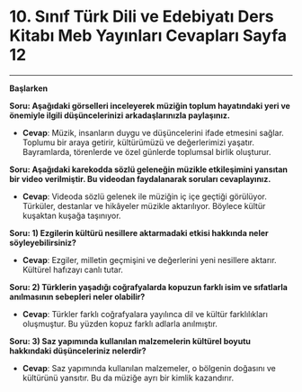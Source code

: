 # 10. Sınıf Türk Dili ve Edebiyatı Ders Kitabı Meb Yayınları Cevapları Sayfa 12

---

**Başlarken**

**Soru: Aşağıdaki görselleri inceleyerek müziğin toplum hayatındaki yeri ve önemiyle ilgili düşüncelerinizi arkadaşlarınızla paylaşınız.**

-   **Cevap**: Müzik, insanların duygu ve düşüncelerini ifade etmesini sağlar. Toplumu bir araya getirir, kültürümüzü ve değerlerimizi yaşatır. Bayramlarda, törenlerde ve özel günlerde toplumsal birlik oluşturur.

**Soru: Aşağıdaki karekodda sözlü geleneğin müzikle etkileşimini yansıtan bir video verilmiştir. Bu videodan faydalanarak soruları cevaplayınız.**

-   **Cevap**: Videoda sözlü gelenek ile müziğin iç içe geçtiği görülüyor. Türküler, destanlar ve hikâyeler müzikle aktarılıyor. Böylece kültür kuşaktan kuşağa taşınıyor.

**Soru: 1) Ezgilerin kültürü nesillere aktarmadaki etkisi hakkında neler söyleyebilirsiniz?**

-   **Cevap**: Ezgiler, milletin geçmişini ve değerlerini yeni nesillere aktarır. Kültürel hafızayı canlı tutar.

**Soru: 2) Türklerin yaşadığı coğrafyalarda kopuzun farklı isim ve sıfatlarla anılmasının sebepleri neler olabilir?**

-   **Cevap**: Türkler farklı coğrafyalara yayılınca dil ve kültür farklılıkları oluşmuştur. Bu yüzden kopuz farklı adlarla anılmıştır.

**Soru: 3) Saz yapımında kullanılan malzemelerin kültürel boyutu hakkındaki düşünceleriniz nelerdir?**

-   **Cevap**: Saz yapımında kullanılan malzemeler, o bölgenin doğasını ve kültürünü yansıtır. Bu da müziğe ayrı bir kimlik kazandırır.